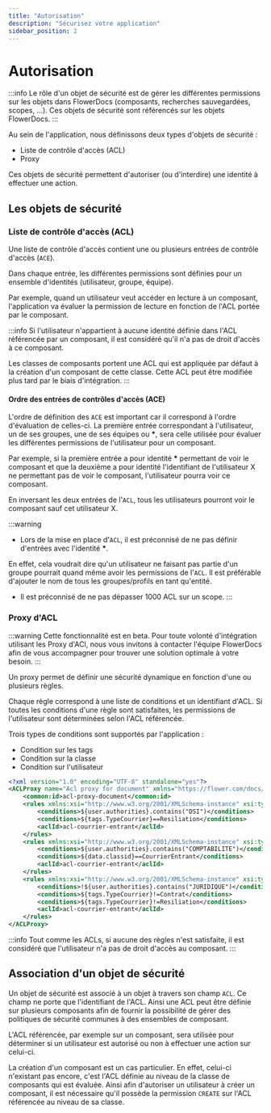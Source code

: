 ```yaml
---
title: "Autorisation"
description: "Sécurisez votre application"
sidebar_position: 2
---
```


# Autorisation

:::info
Le rôle d'un objet de sécurité est de gérer les différentes permissions sur les objets dans FlowerDocs (composants, recherches sauvegardées, scopes, ...). Ces objets de sécurité sont référencés sur les objets FlowerDocs.
:::

Au sein de l'application, nous définissons deux types d'objets de sécurité : 

* Liste de contrôle d'accès (ACL)
* Proxy

Ces objets de sécurité permettent d'autoriser (ou d'interdire) une identité à effectuer une action.

## Les objets de sécurité

### Liste de contrôle d'accès (ACL)

Une liste de contrôle d'accès contient une ou plusieurs entrées de contrôle d'accès (`ACE`). 

Dans chaque entrée, les différentes permissions sont définies pour un ensemble d'identités (utilisateur, groupe, équipe).

Par exemple, quand un utilisateur veut accéder en lecture à un composant, l'application va évaluer la permission de lecture en fonction de l'ACL portée par le composant.

:::info
Si l'utilisateur n'appartient à aucune identité définie dans l'ACL référencée par un composant, il est considéré qu'il n'a pas de droit d'accès à ce composant. 

Les classes de composants portent une ACL qui est appliquée par défaut à la création d'un composant de cette classe. Cette ACL peut être modifiée plus tard par le biais d'intégration. 
:::

#### Ordre des entrées de contrôles d'accès (ACE)

L'ordre de définition des `ACE` est important car il correspond à l'ordre d'évaluation de celles-ci. La première entrée correspondant à l'utilisateur, un de ses groupes, une de ses équipes ou __*__, sera celle utilisée pour évaluer les différentes permissions de l'utilisateur pour un composant. 

Par exemple, si la première entrée a pour identité __*__ permettant de voir le composant et que la deuxième a pour identité l'identifiant de l'utilisateur X ne permettant pas de voir le composant, l'utilisateur pourra voir ce composant. 

En inversant les deux entrées de l'`ACL`, tous les utilisateurs pourront voir le composant sauf cet utilisateur X.

:::warning
* Lors de la mise en place d'`ACL`, il est préconnisé de ne pas définir d'entrées avec l'identité __*__.

En effet, cela voudrait dire qu'un utilisateur ne faisant pas partie d'un groupe pourrait quand même avoir les permissions de l'`ACL`.
Il est préférable d'ajouter le nom de tous les groupes/profils en tant qu'entité.

* Il est préconnisé de ne pas dépasser 1000 ACL sur un scope.
:::

### Proxy d'ACL

:::warning
Cette fonctionnalité est en beta. Pour toute volonté d'intégration utilisant les Proxy d'ACl, nous vous invitons à contacter l'équipe FlowerDocs afin de vous accompagner pour trouver une solution optimale à votre besoin.
:::

Un proxy permet de définir une sécurité dynamique en fonction d'une ou plusieurs règles. 

Chaque règle correspond à une liste de conditions et un identifiant d'ACL. 
Si toutes les conditions d'une règle sont satisfaites, les permissions de l'utilisateur sont déterminées selon l'ACL référencée. 

Trois types de conditions sont supportés par l'application :

* Condition sur les tags
* Condition sur la classe
* Condition sur l'utilisateur

```xml
<?xml version="1.0" encoding="UTF-8" standalone="yes"?>
<ACLProxy name="Acl proxy for document" xmlns="https://flower.com/docs/domain/acl" xmlns:common="https://flower.com/docs/domain/common">
	<common:id>acl-proxy-document</common:id>
	<rules xmlns:xsi="http://www.w3.org/2001/XMLSchema-instance" xsi:type="ACLConditionalRule">
		<conditions>${user.authorities}.contains("DSI")</conditions>
		<conditions>${tags.TypeCourrier}==Resiliation</conditions>
		<aclId>acl-courrier-entrant</aclId>
	</rules>
	<rules xmlns:xsi="http://www.w3.org/2001/XMLSchema-instance" xsi:type="ACLConditionalRule">
		<conditions>${user.authorities}.contains("COMPTABILITE")</conditions>
		<conditions>${data.classid}==CourrierEntrant</conditions>
		<aclId>acl-courrier-entrant</aclId>
	</rules>
	<rules xmlns:xsi="http://www.w3.org/2001/XMLSchema-instance" xsi:type="ACLConditionalRule">
		<conditions>!${user.authorities}.contains("JURIDIQUE")</conditions>
		<conditions>${tags.TypeCourrier}!=Contrat</conditions>
		<conditions>${tags.TypeCourrier}!=Resiliation</conditions>
		<aclId>acl-courrier-entrant</aclId>
	</rules>
</ACLProxy>
```

:::info
Tout comme les ACLs, si aucune des règles n'est satisfaite, il est considéré que l'utilisateur n'a pas de droit d'accès au composant. 
:::

## Association d'un objet de sécurité

Un objet de sécurité est associé à un objet à travers son champ `ACL`. Ce champ ne porte que l'identifiant de l'ACL. Ainsi une ACL peut être définie sur plusieurs composants afin de fournir la possibilité de gérer des politiques de sécurité communes à des ensembles de composant. 

L'ACL référencée, par exemple sur un composant, sera utilisée pour déterminer si un utilisateur est autorisé ou non à effectuer une action sur celui-ci.

La création d'un composant est un cas particulier. En effet, celui-ci n'existant pas encore, c'est l'ACL définie au niveau de la classe de composants qui est évaluée. Ainsi afin d'autoriser un utilisateur à créer un composant, il est nécessaire qu'il possède la permission `CREATE` sur l'ACL référencée au niveau de sa classe.